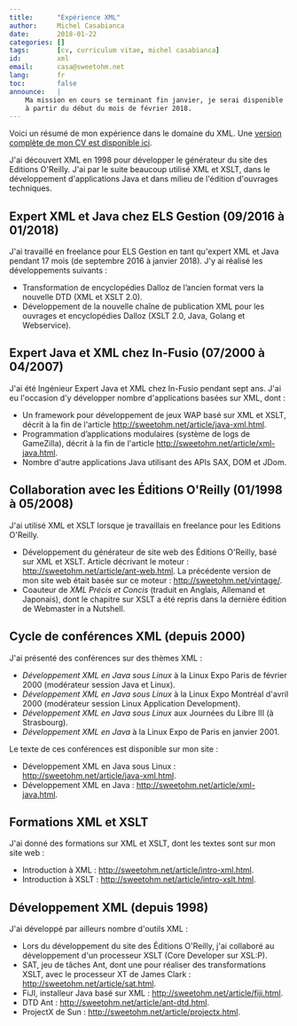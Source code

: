 ```yaml
---
title:      "Expérience XML"
author:     Michel Casabianca
date:       2018-01-22
categories: []
tags:       [cv, curriculum vitae, michel casabianca]
id:         xml
email:      casa@sweetohm.net
lang:       fr
toc:        false
announce:   |
    Ma mission en cours se terminant fin janvier, je serai disponible
    à partir du début du mois de février 2018.
---
```


Voici un résumé de mon expérience dans le domaine du XML. Une [version complète de mon CV est disponible ici](http://sweetohm.net/resume/resume.html).

<!--more-->

J'ai découvert XML en 1998 pour développer le générateur du site des Editions O'Reilly. J'ai par le suite beaucoup utilisé XML et XSLT, dans le développement d'applications Java et dans milieu de l'édition d'ouvrages techniques.

Expert XML et Java chez ELS Gestion (09/2016 à 01/2018)
-------------------------------------------------------

J'ai travaillé en freelance pour ELS Gestion en tant qu'expert XML et Java pendant 17 mois (de septembre 2016 à janvier 2018). J'y ai réalisé les développements suivants :

- Transformation de encyclopédies Dalloz de l’ancien format vers la nouvelle DTD (XML et XSLT 2.0).
- Développement de la nouvelle chaîne de publication XML pour les ouvrages et encyclopédies Dalloz (XSLT 2.0, Java, Golang et Webservice).

Expert Java et XML chez In-Fusio (07/2000 à 04/2007)
----------------------------------------------------

J'ai été Ingénieur Expert Java et XML chez In-Fusio pendant sept ans. J'ai eu l'occasion d'y développer nombre d'applications basées sur XML, dont :

- Un framework pour développement de jeux WAP basé sur XML et XSLT, décrit à la fin de l'article <http://sweetohm.net/article/java-xml.html>.
- Programmation d’applications modulaires (système de logs de GameZilla), décrit à la fin de l'article <http://sweetohm.net/article/xml-java.html>.
- Nombre d'autre applications Java utilisant des APIs SAX, DOM et JDom.

Collaboration avec les Éditions O'Reilly (01/1998 à 05/2008)
------------------------------------------------------------

J'ai utilisé XML et XSLT lorsque je travaillais en freelance pour les Editions O'Reilly.

- Développement du générateur de site web des Éditions O'Reilly, basé sur XML et XSLT. Article décrivant le moteur : <http://sweetohm.net/article/ant-web.html>. La précédente version de mon site web était basée sur ce moteur : <http://sweetohm.net/vintage/>.
- Coauteur de *XML Précis et Concis* (traduit en Anglais, Allemand et Japonais), dont le chapitre sur XSLT a été repris dans la dernière édition de Webmaster in a Nutshell.

Cycle de conférences XML (depuis 2000)
--------------------------------------

J'ai présenté des conférences sur des thèmes XML :

- *Développement XML en Java sous Linux* à la Linux Expo Paris de février 2000 (modérateur session Java et Linux).
- *Développement XML en Java sous Linux* à la Linux Expo Montréal d'avril 2000 (modérateur session Linux Application Development).
- *Développement XML en Java sous Linux* aux Journées du Libre III (à Strasbourg).
- *Développement XML en Java* à la Linux Expo de Paris en janvier 2001.

Le texte de ces conférences est disponible sur mon site :

- Développement XML en Java sous Linux : <http://sweetohm.net/article/java-xml.html>.
- Développement XML en Java : <http://sweetohm.net/article/xml-java.html>.

Formations XML et XSLT
----------------------

J'ai donné des formations sur XML et XSLT, dont les textes sont sur mon site web :

- Introduction à XML : <http://sweetohm.net/article/intro-xml.html>.
- Introduction à XSLT : <http://sweetohm.net/article/intro-xslt.html>.

Développement XML (depuis 1998)
-------------------------------

J'ai développé par ailleurs nombre d'outils XML :

- Lors du développement du site des Éditions O'Reilly, j'ai collaboré au développement d'un processeur XSLT (Core Developer sur XSL:P).
- SAT, jeu de tâches Ant, dont une pour réaliser des transformations XSLT, avec le processeur XT de James Clark : <http://sweetohm.net/article/sat.html>.
- FiJI, installeur Java basé sur XML : <http://sweetohm.net/article/fiji.html>.
- DTD Ant : <http://sweetohm.net/article/ant-dtd.html>.
- ProjectX de Sun : <http://sweetohm.net/article/projectx.html>.
